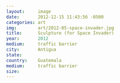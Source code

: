```yaml
---
layout: 	image
date:   	2012-12-15 11:43:56 -0500
categories: art
img:		art/2012-05-space-invader.jpg
title:  	Sculpture (for Space Invader)
year:		2012
medium:		traffic barrier
city:		Antigua
state:
country:	Guatemala
medium:		traffic barrier
size:
---
```

